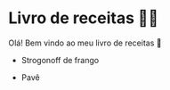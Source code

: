 # Livro de receitas :man_cook:

Olá! Bem vindo ao meu livro de receitas :wave:

- Strogonoff de frango

- Pavê

  